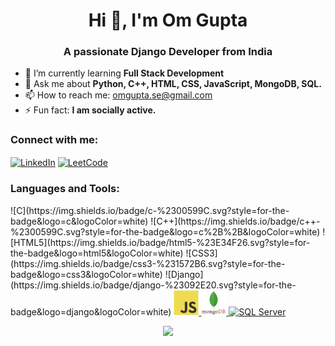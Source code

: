 <h1 align="center">Hi 👋, I'm Om Gupta</h1>
<h3 align="center">A passionate Django Developer from India</h3>

- 🌱 I’m currently learning **Full Stack Development**
- 💬 Ask me about **Python, C++, HTML, CSS, JavaScript, MongoDB, SQL.**
- 📫 How to reach me: [omgupta.se@gmail.com](mailto:omgupta.se@gmail.com)
- ⚡ Fun fact: **I am socially active.**

<h3 align="left">Connect with me:</h3>
<p align="left">
<a href="https://linkedin.com/in/omguptacse" target="blank"><img align="center" src="https://raw.githubusercontent.com/rahuldkjain/github-profile-readme-generator/master/src/images/icons/Social/linked-in-alt.svg" alt="LinkedIn" height="30" width="40" /></a>
<a href="https://leetcode.com/omgupta22022002" target="blank"><img align="center" src="https://raw.githubusercontent.com/rahuldkjain/github-profile-readme-generator/master/src/images/icons/Social/leet-code.svg" alt="LeetCode" height="30" width="40" /></a>
</p>

<h3 align="left">Languages and Tools:</h3>
<p align="left">
  ![C](https://img.shields.io/badge/c-%2300599C.svg?style=for-the-badge&logo=c&logoColor=white) 
  ![C++](https://img.shields.io/badge/c++-%2300599C.svg?style=for-the-badge&logo=c%2B%2B&logoColor=white) 
  ![HTML5](https://img.shields.io/badge/html5-%23E34F26.svg?style=for-the-badge&logo=html5&logoColor=white) 
  ![CSS3](https://img.shields.io/badge/css3-%231572B6.svg?style=for-the-badge&logo=css3&logoColor=white) 
  ![Django](https://img.shields.io/badge/django-%23092E20.svg?style=for-the-badge&logo=django&logoColor=white)
  <a href="https://developer.mozilla.org/en-US/docs/Web/JavaScript" target="_blank" rel="noreferrer"> 
    <img src="https://raw.githubusercontent.com/devicons/devicon/master/icons/javascript/javascript-original.svg" alt="JavaScript" width="40" height="40"/> 
  </a> 
  <a href="https://www.mongodb.com/" target="_blank" rel="noreferrer"> 
    <img src="https://raw.githubusercontent.com/devicons/devicon/master/icons/mongodb/mongodb-original-wordmark.svg" alt="MongoDB" width="40" height="40"/> 
  </a> 
  <a href="https://www.microsoft.com/en-us/sql-server" target="_blank" rel="noreferrer"> 
    <img src="https://www.svgrepo.com/show/303229/microsoft-sql-server-logo.svg" alt="SQL Server" width="40" height="40"/> 
  </a>
</p>

<div align="center">
  <img src="https://github-readme-stats.vercel.app/api/top-langs/?username=omgupta2202&theme=dark&hide_border=true&include_all_commits=false&count_private=false&layout=compact" />
</div>
